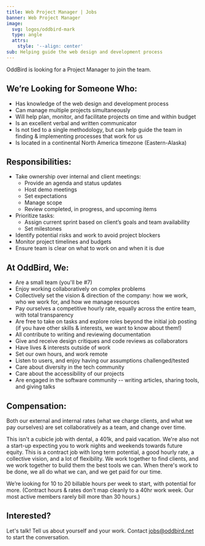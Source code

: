 ```yaml
---
title: Web Project Manager | Jobs
banner: Web Project Manager
image:
  svg: logos/oddbird-mark
  type: angle
  attrs:
    style: '--align: center'
sub: Helping guide the web design and development process
---
```


OddBird is looking for a Project Manager to join the team.

## We’re Looking for Someone Who:

- Has knowledge of the web design and development process
- Can manage multiple projects simultaneously
- Will help plan, monitor, and facilitate projects on time and within budget
- Is an excellent verbal and written communicator
- Is not tied to a single methodology,
  but can help guide the team in finding & implementing
  processes that work for us
- Is located in a continental North America timezone (Eastern-Alaska)

## Responsibilities:
- Take ownership over internal and client meetings:
  - Provide an agenda and status updates
  - Host demo meetings
  - Set expectations
  - Manage scope
  - Review completed, in progress, and upcoming items
- Prioritize tasks:
  - Assign current sprint based on client’s goals and team availability
  - Set milestones
- Identify potential risks and work to avoid project blockers
- Monitor project timelines and budgets
- Ensure team is clear on what to work on and when it is due

## At OddBird, We:

- Are a small team (you'll be #7)
- Enjoy working collaboratively on complex problems
- Collectively set the vision & direction of the company:
  how we work, who we work for, and how we manage resources
- Pay ourselves a competitive hourly rate,
  equally across the entire team,
  with total transparency
- Are free to take on tasks and explore roles
  beyond the initial job posting
  (if you have other skills & interests, we want to know about them!)
- All contribute to writing and reviewing documentation
- Give and receive design critiques and code reviews as collaborators
- Have lives & interests outside of work
- Set our own hours, and work remote
- Listen to users, and enjoy having our assumptions challenged/tested
- Care about diversity in the tech community
- Care about the accessibility of our projects
- Are engaged in the software community --
  writing articles, sharing tools, and giving talks

## Compensation:

Both our external and internal rates
(what we charge clients, and what we pay ourselves)
are set collaboratively as a team,
and change over time.

This isn't a cubicle job with dental, a 401k, and paid vacation.
We're also not a start-up
expecting you to work nights and weekends towards future equity.
This is a contract job with long term potential,
a good hourly rate, a collective vision, and a lot of flexibility.
We work together to find clients,
and we work together to build them the best tools we can.
When there's work to be done,
we all do what we can,
and we get paid for our time.

We’re looking for 10 to 20 billable hours per week to start,
with potential for more.
(Contract hours & rates don't map cleanly to a 40hr work week.
Our most active members rarely bill more than 30 hours.)

## Interested?

Let's talk!
Tell us about yourself and your work.
Contact [jobs@oddbird.net](mailto:jobs@oddbird.net)
to start the conversation.
